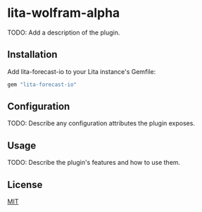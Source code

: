 # lita-wolfram-alpha

TODO: Add a description of the plugin.

## Installation

Add lita-forecast-io to your Lita instance's Gemfile:

``` ruby
gem "lita-forecast-io"
```


## Configuration

TODO: Describe any configuration attributes the plugin exposes.

## Usage

TODO: Describe the plugin's features and how to use them.

## License

[MIT](http://opensource.org/licenses/MIT)
